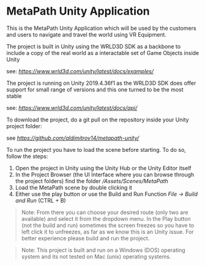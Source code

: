 # MetaPath Unity Application

This is the MetaPath Unity Application which will be used by the customers and users to navigate and travel the world using VR Equipment.


The project is built in Unity using the WRLD3D SDK as a backbone to include a copy of the real world as a interactable set of Game Objects inside Unity

see: *https://www.wrld3d.com/unity/latest/docs/examples/*


 The project is running on Unity 2019.4.36f1 as the WRLD3D SDK does offer support for small range of versions and this one turned to be the most stable
 
 see: *https://www.wrld3d.com/unity/latest/docs/api/*
 
 
 To download the project, do a git pull on the repository inside your Unity project folder:
 
 see *https://github.com/aldimitrov14/metapath-unity/*
 
 
 To run the project you have to load the scene before starting. To do so, follow the steps:
 
 1. Open the project in Unity using the Unity Hub or the Unity Editor itself
 2. In the Project Browser (the UI Interface where you can browse through the project folders) find the folder */Assets/Scenes/MetaPath*
 3. Load the MetaPath scene by double clicking it
 4. Either use the play button or use the Build and Run Function *File -> Build and Run* (CTRL + B)
 
>Note: From there you can choose your desired route (only two are available) and select it from the dropdown menu. In the Play button (not the build and run) sometimes the screen freezes so you have to left click it to unfreezes, as far as we know this is an Unity issue. For better experience please build and run the project.

>Note: This project is built and run on a Windows (DOS) operating system and its not tested on Mac (unix) operating systems.
 
